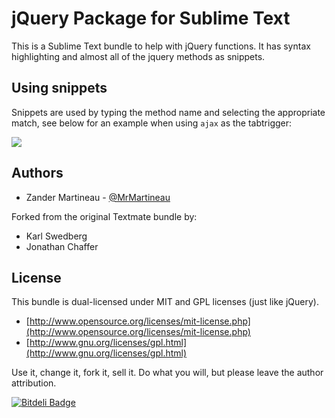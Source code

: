 # jQuery Package for Sublime Text

This is a Sublime Text bundle to help with jQuery functions. It has syntax highlighting and almost all of the jquery methods as snippets.

## Using snippets
Snippets are used by typing the method name and selecting the appropriate match, see below for an example when using `ajax` as the tabtrigger:

![](http://i.imgur.com/pASjCdM.png)

## Authors

* Zander Martineau - [@MrMartineau](https://github.com/MrMartineau)

Forked from the original Textmate bundle by:
* Karl Swedberg
* Jonathan Chaffer

## License

This bundle is dual-licensed under MIT and GPL licenses (just like jQuery).

* [http://www.opensource.org/licenses/mit-license.php](http://www.opensource.org/licenses/mit-license.php)
* [http://www.gnu.org/licenses/gpl.html](http://www.gnu.org/licenses/gpl.html)

Use it, change it, fork it, sell it. Do what you will, but please leave the author attribution.

[![Bitdeli Badge](https://d2weczhvl823v0.cloudfront.net/SublimeText/jquery/trend.png)](https://bitdeli.com/free "Bitdeli Badge")
